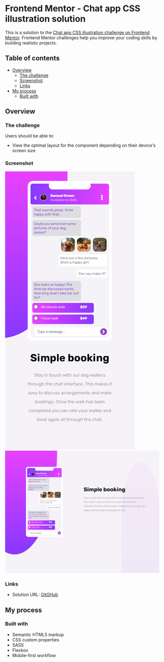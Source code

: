 # Frontend Mentor - Chat app CSS illustration solution

This is a solution to the [Chat app CSS illustration challenge on Frontend Mentor](https://www.frontendmentor.io/challenges/chat-app-css-illustration-O5auMkFqY). Frontend Mentor challenges help you improve your coding skills by building realistic projects. 

## Table of contents

- [Overview](#overview)
  - [The challenge](#the-challenge)
  - [Screenshot](#screenshot)
  - [Links](#links)
- [My process](#my-process)
  - [Built with](#built-with)

## Overview

### The challenge

Users should be able to:

- View the optimal layout for the component depending on their device's screen size

### Screenshot

![Mobile Version](./screenshots/mobile-version.png)
![Desktop Version](./screenshots/desktop-version.png)

### Links

- Solution URL: [GitGHub](https://dawid7600.github.io/Frontend-Mentor---Chat-app-CSS-illustration-challenge-hub-V2/)

## My process

### Built with

- Semantic HTML5 markup
- CSS custom properties
- SASS
- Flexbox
- Mobile-first workflow

